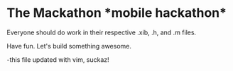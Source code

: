 The Mackathon \*mobile hackathon\*
=============

Everyone should do work in their respective .xib, .h, and .m files.

Have fun.  Let's build something awesome.

-this file updated with vim, suckaz!

